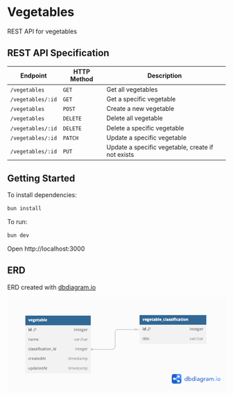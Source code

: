 # Vegetables

REST API for vegetables

## REST API Specification

| Endpoint          | HTTP Method | Description                                       |
| ----------------- | ----------- | ------------------------------------------------- |
| `/vegetables`     | `GET`       | Get all vegetables                                |
| `/vegetables/:id` | `GET`       | Get a specific vegetable                          |
| `/vegetables`     | `POST`      | Create a new vegetable                            |
| `/vegetables`     | `DELETE`    | Delete all vegetable                              |
| `/vegetables/:id` | `DELETE`    | Delete a specific vegetable                       |
| `/vegetables/:id` | `PATCH`     | Update a specific vegetable                       |
| `/vegetables/:id` | `PUT`       | Update a specific vegetable, create if not exists |

## Getting Started

To install dependencies:

```sh
bun install
```

To run:

```sh
bun dev
```

Open http://localhost:3000

## ERD

ERD created with [dbdiagram.io](https://dbdiagram.io)

![img](src/assets/database-erd.png)

